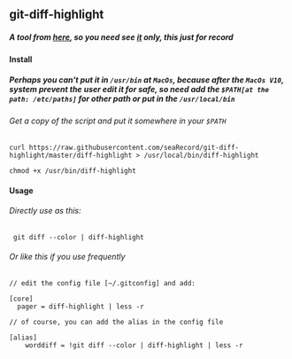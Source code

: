 ## git-diff-highlight

##### A tool from [here](http://theunixtoolbox.com/git-diff-highlight/), so you need see [it](http://theunixtoolbox.com/git-diff-highlight/) only, this just for record


#### Install

##### Perhaps you can't put it in `/usr/bin` at `MacOs`, because after the `MacOs V10`, system prevent the user edit it for safe, so need add the `$PATH[at the path: /etc/paths]` for other path or put in the `/usr/local/bin`

###### Get a copy of the script and put it somewhere in your `$PATH`

```
curl https://raw.githubusercontent.com/seaRecord/git-diff-highlight/master/diff-highlight > /usr/local/bin/diff-highlight

chmod +x /usr/bin/diff-highlight
```

#### Usage


###### Directly use as this:

```
 git diff --color | diff-highlight
```
###### Or like this if you use frequently

```
// edit the config file [~/.gitconfig] and add:

[core]
  pager = diff-highlight | less -r

```

```
// of course, you can add the alias in the config file

[alias]
    worddiff = !git diff --color | diff-highlight | less -r

```
